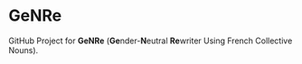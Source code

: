 # GeNRe

GitHub Project for **GeNRe** (**Ge**nder-**N**eutral **Re**writer Using French Collective Nouns).